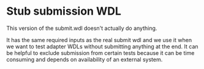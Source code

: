 # Stub submission WDL

This version of the submit.wdl doesn't actually do anything.

It has the same required inputs as the real submit wdl and we use it when we
want to test adapter WDLs without submitting anything at the end. It can be
helpful to exclude submission from certain tests because it can be time
consuming and depends on availability of an external system.
